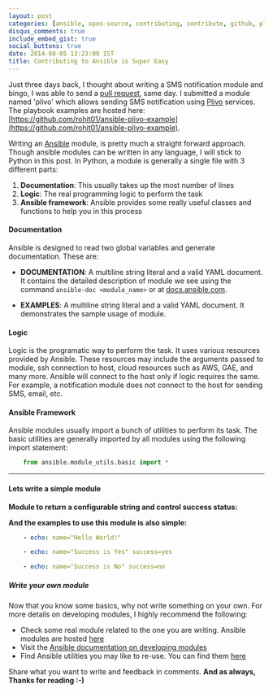 ```yaml
---
layout: post
categories: [ansible, open-source, contributing, contribute, github, plivo]
disqus_comments: true
include_embed_gist: true
social_buttons: true
date: 2014-08-05 13:23:00 IST
title: Contributing to Ansible is Super Easy
---
```


Just three days back, I thought about writing a SMS notification module and bingo, I was able to send a [pull request](https://github.com/ansible/ansible/pull/8408), same day. I submitted a module named 'plivo' which allows sending SMS notification using [Plivo](https://www.plivo.com) services. The playbook examples are hosted here: [https://github.com/rohit01/ansible-plivo-example](https://github.com/rohit01/ansible-plivo-example).

Writing an [Ansible](http://ansible.com) module, is pretty much a straight forward approach. Though ansible modules can be written in any language, I will stick to Python in this post. In Python, a module is generally a single file with 3 different parts:

1. **Documentation**: This usually takes up the most number of lines
2. **Logic**: The real programming logic to perform the task
3. **Ansible framework**: Ansible provides some really useful classes and functions to help you in this process

#### Documentation

Ansible is designed to read two global variables and generate documentation. These are:

* **DOCUMENTATION**: A multiline string literal and a valid YAML document. It contains the detailed description of module we see using the command `ansible-doc <module_name>` or at [docs.ansible.com](http://docs.ansible.com).

* **EXAMPLES**: A multiline string literal and a valid YAML document. It demonstrates the sample usage of module.

#### Logic

Logic is the programatic way to perform the task. It uses various resources provided by Ansible. These resources may include the arguments passed to module, ssh connection to host, cloud resources such as AWS, GAE, and many more. Ansible will connect to the host only if logic requires the same. For example, a notification module does not connect to the host for sending SMS, email, etc.

#### Ansible Framework

Ansible modules usually import a bunch of utilities to perform its task. The basic utilities are generally imported by all modules using the following import statement:

```python
    from ansible.module_utils.basic import *
```

---

#### Lets write a simple module

**Module to return a configurable string and control success status:**

<code data-gist-id="7ce30e3d3f12a4901fe2" data-gist-hide-footer="true"></code>

**And the examples to use this module is also simple:**

```YAML
    - echo: name="Hello World!"

    - echo: name="Success is Yes" success=yes

    - echo: name="Success is No" success=no
```

##### Write your own module

Now that you know some basics, why not write something on your own. For more details on developing modules, I highly recommend the following:

* Check some real module related to the one you are writing. Ansible modules are hosted [here](https://github.com/ansible/ansible/tree/devel/library)
* Visit the [Ansible documentation on developing modules](http://docs.ansible.com/developing_modules.html)
* Find Ansible utilities you may like to re-use. You can find them [here](https://github.com/ansible/ansible/tree/devel/lib/ansible/module_utils)


Share what you want to write and feedback in comments. **And as always, Thanks for reading :-)**
